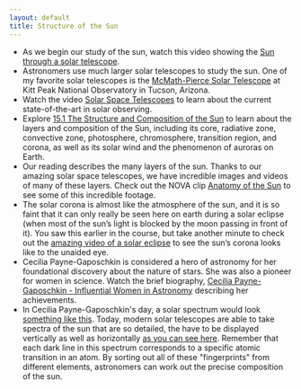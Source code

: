 ```yaml
---
layout: default
title: Structure of the Sun
---
```


- As we begin our study of the sun, watch this video showing the [Sun through a solar telescope](https://youtu.be/pA0rMhTDNQ8).
- Astronomers use much larger solar telescopes to study the sun. One of my favorite solar telescopes is the [McMath-Pierce Solar Telescope](https://noirlab.edu/public/images/archive/search/?adv=&subject_name=McMath-Pierce%20Solar%20Telescope) at Kitt Peak National Observatory in Tucson, Arizona.
- Watch the video [Solar Space Telescopes](https://youtu.be/FUpEG7-5Xmg) to learn about the current state-of-the-art in solar observing. 
- Explore [15.1 The Structure and Composition of the Sun](https://openstax.org/books/astronomy-2e/pages/15-1-the-structure-and-composition-of-the-sun) to learn about the layers and composition of the Sun, including its core, radiative zone, convective zone, photosphere, chromosphere, transition region, and corona, as well as its solar wind and the phenomenon of auroras on Earth.
- Our reading describes the many layers of the sun. Thanks to our amazing solar space telescopes, we have incredible images and videos of many of these layers. Check out the NOVA clip [Anatomy of the Sun](https://youtu.be/crPzN0Ia8tQ) to see some of this incredible footage.
- The solar corona is almost like the atmosphere of the sun, and it is so faint that it can only really be seen here on earth during a solar eclipse (when most of the sun’s light is blocked by the moon passing in front of it). You saw this earlier in the course, but take another minute to check out the [amazing video of a solar eclipse](https://www.youtube.com/watch?v=I54lt-ZHE-I) to see the sun’s corona looks like to the unaided eye.
- Cecilia Payne-Gaposchkin is considered a hero of astronomy for her foundational discovery about the nature of stars. She was also a pioneer for women in science. Watch the brief biography, [Cecilia Payne-Gaposchkin - Influential Women in Astronomy](https://www.youtube.com/watch?v=2CD48phR6rY) describing her achievements.
- In Cecilia Payne-Gaposchkin's day, a solar spectrum would look [something like this](https://storage.googleapis.com/avh-lessons/1925SolarSpectrum.png). Today, modern solar telescopes are able to take spectra of the sun that are so detailed, the have to be displayed vertically as well as horizontally [as you can see here](https://storage.googleapis.com/avh-lessons/ModernSolarSpectrum.jpg). Remember that each dark line in this spectrum corresponds to a specific atomic transition in an atom. By sorting out all of these "fingerprints" from different elements, astronomers can work out the precise composition of the sun. 
